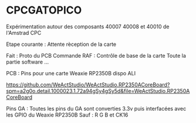 # CPCGATOPICO
Expérimentation autour des composants 40007 40008 et 40010 de l'Amstrad CPC

Etape courante : Attente rèception de la carte

Fait : 
  Proto du PCB
  Commande
RAF :
  Contrôle de base de la carte
  Toute la partie software
  ...


PCB :
  Pins pour une carte Weaxie RP2350B dispo ALI
  
  https://github.com/WeActStudio/WeActStudio.RP2350ACoreBoard?spm=a2g0o.detail.1000023.1.72a94gSy4gSy5d&file=WeActStudio.RP2350ACoreBoard
      
  Pins GA : Toutes les pins du GA sont converties 3.3v puis interfacées avec les GPIO du Weaxie RP2350B
  Sauf : R G B et CK16




